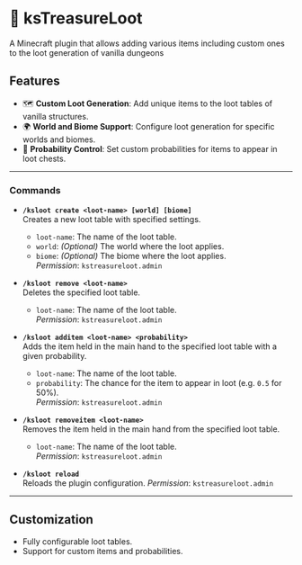 # 🧰 ksTreasureLoot

A Minecraft plugin that allows adding various items including custom ones to the loot generation of vanilla dungeons

## Features
- 🗺️ **Custom Loot Generation**: Add unique items to the loot tables of vanilla structures.  
- 🌍 **World and Biome Support**: Configure loot generation for specific worlds and biomes.  
- 🎲 **Probability Control**: Set custom probabilities for items to appear in loot chests.  

---

### Commands

- **`/ksloot create <loot-name> [world] [biome]`**  
  Creates a new loot table with specified settings.  
  - `loot-name`: The name of the loot table.  
  - `world`: *(Optional)* The world where the loot applies.  
  - `biome`: *(Optional)* The biome where the loot applies.  
  *Permission*: `kstreasureloot.admin`

- **`/ksloot remove <loot-name>`**  
  Deletes the specified loot table.  
  - `loot-name`: The name of the loot table.  
  *Permission*: `kstreasureloot.admin`

- **`/ksloot additem <loot-name> <probability>`**  
  Adds the item held in the main hand to the specified loot table with a given probability.  
  - `loot-name`: The name of the loot table.  
  - `probability`: The chance for the item to appear in loot (e.g. `0.5` for 50%).  
  *Permission*: `kstreasureloot.admin`

- **`/ksloot removeitem <loot-name>`**  
  Removes the item held in the main hand from the specified loot table.  
  - `loot-name`: The name of the loot table.  
  *Permission*: `kstreasureloot.admin`

- **`/ksloot reload`**  
  Reloads the plugin configuration. 
  *Permission*: `kstreasureloot.admin`

---

## Customization
- Fully configurable loot tables.
- Support for custom items and probabilities.